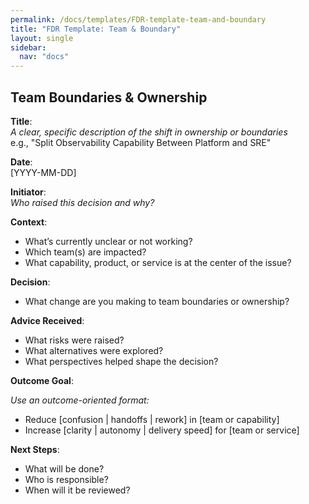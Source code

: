 ```yaml
---
permalink: /docs/templates/FDR-template-team-and-boundary
title: "FDR Template: Team & Boundary"
layout: single
sidebar:
  nav: "docs"
---
```


## Team Boundaries & Ownership

**Title**:  
_A clear, specific description of the shift in ownership or boundaries_  
e.g., "Split Observability Capability Between Platform and SRE"

**Date**:  
[YYYY-MM-DD]

**Initiator**:  
_Who raised this decision and why?_

**Context**:  

- What’s currently unclear or not working?
- Which team(s) are impacted?
- What capability, product, or service is at the center of the issue?

**Decision**:  

- What change are you making to team boundaries or ownership?

**Advice Received**: 

- What risks were raised?
- What alternatives were explored?
- What perspectives helped shape the decision?

**Outcome Goal**:  

_Use an outcome-oriented format:_  

- Reduce [confusion \| handoffs \| rework] in [team or capability]  
- Increase [clarity \| autonomy \| delivery speed] for [team or service]

**Next Steps**:

- What will be done?
- Who is responsible?
- When will it be reviewed?
  